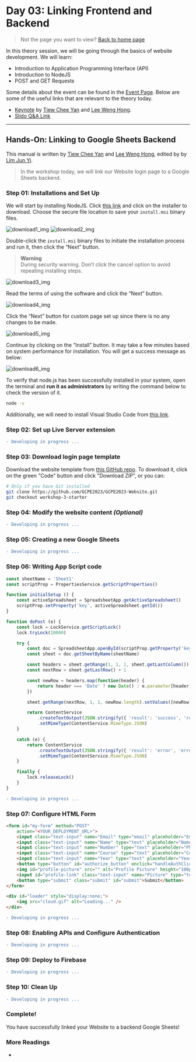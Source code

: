 # Day 03: Linking Frontend and Backend

> Not the page you want to view? [Back to home page](../README.md)

In this theory session, we will be going through the basics of website development. We will learn:

* Introduction to Application Programming Interface (API)
* Introduction to NodeJS
* POST and GET Requests

Some details about the event can be found in the [Event Page](https://gdsc.community.dev/events/details/developer-student-clubs-university-of-malaya-presents-gcpe-google-cloud-platform-for-everyone-workshop-2023-2023-03-25/). Below are some of the useful links that are relevant to the theory today.

* [Keynote](./assets/slide.pdf) by [Tiew Chee Yan](https://github.com/Cheeyan902) and [Lee Weng Hong](https://github.com/AsynchronousNotAvailable).
* [Slido Q&A Link](https://app.sli.do/event/8kuvZfCWdkGhNYoqKuVX6n/live/questions)

---

## Hands-On: Linking to Google Sheets Backend

This manual is written by [Tiew Chee Yan](https://github.com/Cheeyan902) and [Lee Weng Hong](https://github.com/AsynchronousNotAvailable), edited by by [Lim Jun Yi](https://github.com/LimJY03).

> In the workshop today, we will link our Website login page to a Google Sheets backend.

### Step 01: Installations and Set Up

We will start by installing NodeJS. Click [this link](https://nodejs.org/en/download) and click on the installer to download. Choose the secure file location to save your `install.msi` binary files.

![download1_img](./assets/nodejs1.png)
![download2_img](./assets/nodejs2.png)

Double-click the `install.msi` binary files to initiate the installation process and run it, then click the “Next” button.

> **Warning**
> <br>During security warning. Don’t click the cancel option to avoid repeating installing steps.

![download3_img](./assets/nodejs3.png)

Read the terms of using the software and click the “Next” button.

![download4_img](./assets/nodejs4.png)

Click the “Next” button for custom page set up since there is no any changes to be made.

![download5_img](./assets/nodejs5.png)

Continue by clicking on the “Install” button. It may take a few minutes based on system performance for installation. You will get a success message as below:

![download6_img](./assets/nodejs6.png)

To verify that node.js has been successfully installed in your system, open the terminal and **run it as administrators** by writing the command below to check the version of it.

```sh
node -v
```

Additionally, we will need to install Visual Studio Code from [this link](https://code.visualstudio.com/download).

### Step 02: Set up Live Server extension

```diff
- Developing in progress ...
```

### Step 03: Download login page template

Download the website template from [this GitHub repo](https://github.com/GCPE2023/GCPE2023-Website/tree/workshop-3-starter). To download it, click on the green "Code" button and click "Download ZIP", or you can:

```sh
# Only if you have Git installed
git clone https://github.com/GCPE2023/GCPE2023-Website.git
git checkout workshop-3-starter
```

### Step 04: Modify the website content *(Optional)*

```diff
- Developing in progress ...
```

### Step 05: Creating a new Google Sheets

```diff
- Developing in progress ...
```

### Step 06: Writing App Script code

```js
const sheetName = 'Sheet1'
const scriptProp = PropertiesService.getScriptProperties()

function initialSetup () {
    const activeSpreadsheet = SpreadsheetApp.getActiveSpreadsheet()
    scriptProp.setProperty('key', activeSpreadsheet.getId())
}

function doPost (e) {
    const lock = LockService.getScriptLock()
    lock.tryLock(10000)

    try {
        const doc = SpreadsheetApp.openById(scriptProp.getProperty('key'))
        const sheet = doc.getSheetByName(sheetName)

        const headers = sheet.getRange(1, 1, 1, sheet.getLastColumn()).getValues()[0]
        const nextRow = sheet.getLastRow() + 1

        const newRow = headers.map(function(header) {
            return header === 'Date' ? new Date() : e.parameter[header]
        })

        sheet.getRange(nextRow, 1, 1, newRow.length).setValues([newRow])

        return ContentService
            .createTextOutput(JSON.stringify({ 'result': 'success', 'row': nextRow }))
            .setMimeType(ContentService.MimeType.JSON)
    }

    catch (e) {
        return ContentService
            .createTextOutput(JSON.stringify({ 'result': 'error', 'error': e }))
            .setMimeType(ContentService.MimeType.JSON)
    }

    finally {
        lock.releaseLock()
    }
}
```

```diff
- Developing in progress ...
```

### Step 07: Configure HTML Form

```html
<form id="my-form" method="POST"
    action="<YOUR_DEPLOYMENT_URL>">
    <input class="text-input" name="Email" type="email" placeholder="Email" required />
    <input class="text-input" name="Name" type="text" placeholder="Name" required />
    <input class="text-input" name="Number" type="text" placeholder="Phone number" required />
    <input class="text-input" name="Course" type="text" placeholder="Course" required />
    <input class="text-input" name="Year" type="text" placeholder="Year" required />
    <button type="button" id="authorize_button" onclick="handleAuthClick()">Upload Profile Picture</button>
    <img id="profile-picture" src="" alt="Profile Picture" height="100px" width = "100px">
    <input id="profile-link" class="text-input" name="Picture" type="text" placeholder="Not selected" required READONLY/>
    <button type="submit" class="submit" id="submit">Submit</button>
</form>
```

```html
<div id="loader" style="display:none;">
    <img src="cloud.gif" alt="Loading..." />
</div>
```

```diff
- Developing in progress ...
```

### Step 08: Enabling APIs and Configure Authentication

```diff
- Developing in progress ...
```

### Step 09: Deploy to Firebase

```diff
- Developing in progress ...
```

### Step 10: Clean Up

```diff
- Developing in progress ...
```

### Complete!

You have successfully linked your Website to a backend Google Sheets!

### More Readings

* []()